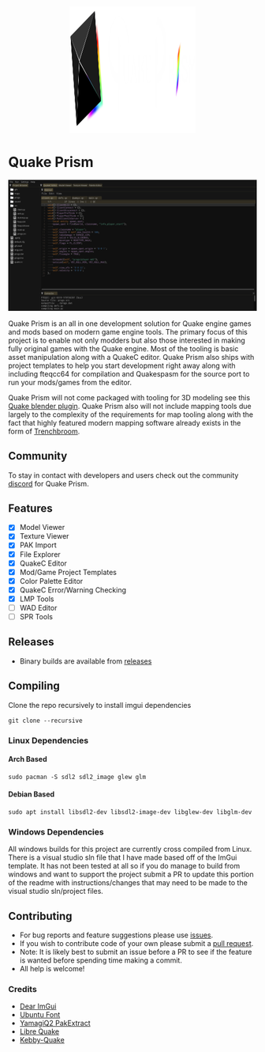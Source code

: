 <p align="center">
    <img src="https://github.com/BanceDev/QuakePrism/blob/main/banner.png" alt="Logo for Quake Prism" width="256" height="256"/>
</p>

# Quake Prism

<p align="center">
    <img src="https://github.com/BanceDev/QuakePrism/blob/main/docs/editor.png" alt="Editor Screenshot"/>
</p>

Quake Prism is an all in one development solution for Quake engine games and mods based on modern game engine tools.
The primary focus of this project is to enable not only modders but also those interested in making fully original games with the Quake engine. Most of the tooling is basic asset manipulation along with a QuakeC editor.
Quake Prism also ships with project templates to help you start development right away along with including fteqcc64 for compilation and Quakespasm for the source port to run your mods/games from the editor.

Quake Prism will not come packaged with tooling for 3D modeling see this [Quake blender plugin](https://github.com/victorfeitosa/quake-hexen2-mdl-export-import). Quake Prism also will not include mapping tools due largely to the complexity of the requirements for map tooling along with the fact that highly featured modern mapping software already exists in the form of [Trenchbroom](https://github.com/TrenchBroom/TrenchBroom).

## Community
To stay in contact with developers and users check out the community [discord](https://discord.gg/pBQ7R4GGuX) for Quake Prism. 

## Features
- [x] Model Viewer
- [x] Texture Viewer
- [x] PAK Import
- [x] File Explorer
- [x] QuakeC Editor
- [x] Mod/Game Project Templates
- [x] Color Palette Editor 
- [x] QuakeC Error/Warning Checking
- [x] LMP Tools
- [ ] WAD Editor
- [ ] SPR Tools

## Releases
- Binary builds are available from [releases](https://github.com/BanceDev/QuakePrism/releases)

## Compiling
Clone the repo recursively to install imgui dependencies
```
git clone --recursive
```

### Linux Dependencies

#### Arch Based
```
sudo pacman -S sdl2 sdl2_image glew glm
```

#### Debian Based
```
sudo apt install libsdl2-dev libsdl2-image-dev libglew-dev libglm-dev
```

### Windows Dependencies

All windows builds for this project are currently cross compiled from Linux. There is a visual studio sln file that I have made based off of the ImGui template. It has not been tested at all so if you do manage to build from windows and want to support the project submit a PR to update this portion of the readme with instructions/changes that may need to be made to the visual studio sln/project files. 

## Contributing
- For bug reports and feature suggestions please use [issues](https://github.com/BanceDev/QuakePrism/issues).
- If you wish to contribute code of your own please submit a [pull request](https://github.com/BanceDev/QuakePrism/pulls).
- Note: It is likely best to submit an issue before a PR to see if the feature is wanted before spending time making a commit.
- All help is welcome!

### Credits
- [Dear ImGui](https://github.com/ocornut/imgui)
- [Ubuntu Font](https://design.ubuntu.com/font)
- [YamagiQ2 PakExtract](https://github.com/yquake2/pakextract)
- [Libre Quake](https://github.com/MissLavender-LQ/LibreQuake)
- [Kebby-Quake](https://github.com/Kebby-Quake)
